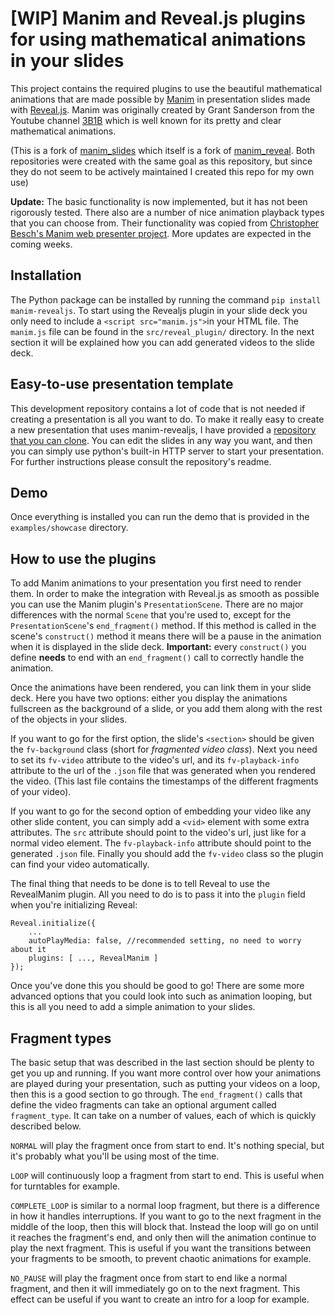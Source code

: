 # [WIP] Manim and Reveal.js plugins for using mathematical animations in your slides

This project contains the required plugins to use the beautiful mathematical animations that are made possible by [Manim](https://www.manim.community) in presentation slides made with [Reveal.js](https://github.com/hakimel/reveal.js). Manim was originally created by Grant Sanderson from the Youtube channel [3B1B](https://www.youtube.com/c/3blue1brown) which is well known for its pretty and clear mathematical animations.

(This is a fork of [manim_slides](https://github.com/chubbc/manim_slides) which itself is a fork of [manim_reveal](https://github.com/anjandn/manim_reveal). Both repositories were created with the same goal as this repository, but since they do not seem to be actively maintained I created this repo for my own use)

**Update:** The basic functionality is now implemented, but it has not been rigorously tested. There also are a number of nice animation playback types that you can choose from. Their functionality was copied from [Christopher Besch's Manim web presenter project](https://github.com/christopher-besch/manim_web_presenter). More updates are expected in the coming weeks.

## Installation
The Python package can be installed by running the command `pip install manim-revealjs`. To start using the Revealjs plugin in your slide deck you only need to include a `<script src="manim.js">`in your HTML file. The `manim.js` file can be found in the `src/reveal_plugin/` directory. In the next section it will be explained how you can add generated videos to the slide deck.

## Easy-to-use presentation template

This development repository contains a lot of code that is not needed if creating a presentation is all you want to do. To make it really easy to create a new presentation that uses manim-revealjs, I have provided a [repository that you can clone](http://github.com/RickDW/presentation-template). You can edit the slides in any way you want, and then you can simply use python's built-in HTTP server to start your presentation. For further instructions please consult the repository's readme.

## Demo

Once everything is installed you can run the demo that is provided in the `examples/showcase` directory.

## How to use the plugins
To add Manim animations to your presentation you first need to render them. In order to make the integration with Reveal.js as smooth as possible you can use the Manim plugin's `PresentationScene`. There are no major differences with the normal `Scene` that you're used to, except for the `PresentationScene`'s `end_fragment()` method. If this method is called in the scene's `construct()` method it means there will be a pause in the animation when it is displayed in the slide deck. **Important:** every `construct()` you define **needs** to end with an `end_fragment()` call to correctly handle the animation.

Once the animations have been rendered, you can link them in your slide deck. Here you have two options: either you display the animations fullscreen as the background of a slide, or you add them along with the rest of the objects in your slides.

If you want to go for the first option, the slide's `<section>` should be given the `fv-background` class (short for *fragmented video class*). Next you need to set its `fv-video` attribute to the video's url, and its `fv-playback-info` attribute to the url of the `.json` file that was generated when you rendered the video. (This last file contains the timestamps of the different fragments of your video).

If you want to go for the second option of embedding your video like any other slide content, you can simply add a `<vid>` element with some extra attributes. The `src` attribute should point to the video's url, just like for a normal video element. The `fv-playback-info` attribute should point to the generated `.json` file. Finally you should add the `fv-video` class so the plugin can find your video automatically.

The final thing that needs to be done is to tell Reveal to use the RevealManim plugin. All you need to do is to pass it into the `plugin` field when you're initializing Reveal: 

```
Reveal.initialize({
    ...
    autoPlayMedia: false, //recommended setting, no need to worry about it
    plugins: [ ..., RevealManim ]
});
```

Once you've done this you should be good to go! There are some more advanced options that you could look into such as animation looping, but this is all you need to add a simple animation to your slides.

## Fragment types

The basic setup that was described in the last section should be plenty to get you up and running. If you want more control over how your animations are played during your presentation, such as putting your videos on a loop, then this is a good section to go through. The `end_fragment()` calls that define the video fragments can take an optional argument called `fragment_type`. It can take on a number of values, each of which is quickly described below.

`NORMAL` will play the fragment once from start to end. It's nothing special, but it's probably what you'll be using most of the time.

`LOOP` will continuously loop a fragment from start to end. This is useful when for turntables for example.

`COMPLETE_LOOP` is similar to a normal loop fragment, but there is a difference in how it handles interruptions. If you want to go to the next fragment in the middle of the loop, then this will block that. Instead the loop will go on until it reaches the fragment's end, and only then will the animation continue to play the next fragment. This is useful if you want the transitions between your fragments to be smooth, to prevent chaotic animations for example.

`NO_PAUSE` will play the fragment once from start to end like a normal fragment, and then it will immediately go on to the next fragment. This effect can be useful if you want to create an intro for a loop for example.
